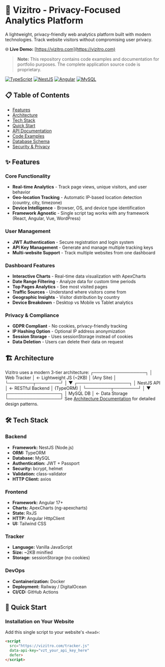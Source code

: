 # 🎯 Vizitro - Privacy-Focused Analytics Platform

A lightweight, privacy-friendly web analytics platform built with modern technologies. Track website visitors without compromising user privacy.

🌐 **Live Demo:** [https://vizitro.com](https://vizitro.com)

> **Note:** This repository contains code examples and documentation for portfolio purposes. The complete application source code is proprietary.

[![TypeScript](https://img.shields.io/badge/TypeScript-007ACC?style=flat-square&logo=typescript&logoColor=white)](https://www.typescriptlang.org/)
[![NestJS](https://img.shields.io/badge/NestJS-E0234E?style=flat-square&logo=nestjs&logoColor=white)](https://nestjs.com/)
[![Angular](https://img.shields.io/badge/Angular-DD0031?style=flat-square&logo=angular&logoColor=white)](https://angular.io/)
[![MySQL](https://img.shields.io/badge/MySQL-4479A1?style=flat-square&logo=mysql&logoColor=white)](https://www.mysql.com/)

## 📋 Table of Contents

- [Features](#features)
- [Architecture](#architecture)
- [Tech Stack](#tech-stack)
- [Quick Start](#quick-start)
- [API Documentation](#api-documentation)
- [Code Examples](#code-examples)
- [Database Schema](#database-schema)
- [Security & Privacy](#security--privacy)

## ✨ Features

### Core Functionality
- **Real-time Analytics** - Track page views, unique visitors, and user behavior
- **Geo-location Tracking** - Automatic IP-based location detection (country, city, timezone)
- **Device Intelligence** - Browser, OS, and device type identification
- **Framework Agnostic** - Single script tag works with any framework (React, Angular, Vue, WordPress)

### User Management
- **JWT Authentication** - Secure registration and login system
- **API Key Management** - Generate and manage multiple tracking keys
- **Multi-website Support** - Track multiple websites from one dashboard

### Dashboard Features
- **Interactive Charts** - Real-time data visualization with ApexCharts
- **Date Range Filtering** - Analyze data for custom time periods
- **Top Pages Analytics** - See most visited pages
- **Traffic Sources** - Understand where visitors come from
- **Geographic Insights** - Visitor distribution by country
- **Device Breakdown** - Desktop vs Mobile vs Tablet analytics

### Privacy & Compliance
- **GDPR Compliant** - No cookies, privacy-friendly tracking
- **IP Hashing Option** - Optional IP address anonymization
- **Session Storage** - Uses sessionStorage instead of cookies
- **Data Deletion** - Users can delete their data on request

## 🏗 Architecture

Vizitro uses a modern 3-tier architecture:
┌─────────────────┐
│   Web Tracker   │ ← Lightweight JS (~2KB)
│   (Any Site)    │
└────────┬────────┘
│
▼
┌─────────────────┐
│   NestJS API    │ ← RESTful Backend
│   (TypeORM)     │
└────────┬────────┘
│
▼
┌─────────────────┐
│   MySQL DB      │ ← Data Storage
└─────────────────┘
See [Architecture Documentation](docs/architecture.md) for detailed design patterns.

## 🛠 Tech Stack

### Backend
- **Framework:** NestJS (Node.js)
- **ORM:** TypeORM
- **Database:** MySQL
- **Authentication:** JWT + Passport
- **Security:** bcrypt, helmet
- **Validation:** class-validator
- **HTTP Client:** axios

### Frontend
- **Framework:** Angular 17+
- **Charts:** ApexCharts (ng-apexcharts)
- **State:** RxJS
- **HTTP:** Angular HttpClient
- **UI:** Tailwind CSS

### Tracker
- **Language:** Vanilla JavaScript
- **Size:** ~2KB minified
- **Storage:** sessionStorage (no cookies)

### DevOps
- **Containerization:** Docker
- **Deployment:** Railway / DigitalOcean
- **CI/CD:** GitHub Actions

## 🚀 Quick Start

### Installation on Your Website

Add this single script to your website's `<head>`:
```html
<script 
  src="https://vizitro.com/tracker.js" 
  data-api-key="vzt_your_api_key_here"
  defer>
</script>